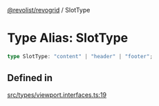 [@revolist/revogrid](README.md) / SlotType

# Type Alias: SlotType

```ts
type SlotType: "content" | "header" | "footer";
```

## Defined in

[src/types/viewport.interfaces.ts:19](https://github.com/revolist/revogrid/blob/21cf5bd8103ee03a0cd211a424e38941bf038335/src/types/viewport.interfaces.ts#L19)
